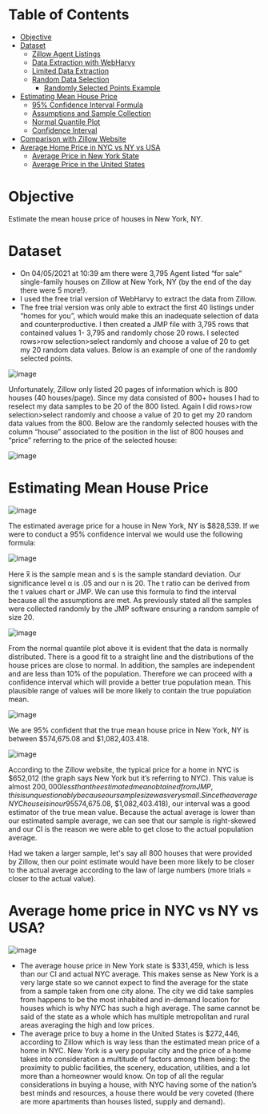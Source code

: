 # Table of Contents
- [Objective](#objective)
- [Dataset](#dataset)
  - [Zillow Agent Listings](#zillow-agent-listings)
  - [Data Extraction with WebHarvy](#data-extraction-with-webharvy)
  - [Limited Data Extraction](#limited-data-extraction)
  - [Random Data Selection](#random-data-selection)
    - [Randomly Selected Points Example](#randomly-selected-points-example)
- [Estimating Mean House Price](#estimating-mean-house-price)
  - [95% Confidence Interval Formula](#95-confidence-interval-formula)
  - [Assumptions and Sample Collection](#assumptions-and-sample-collection)
  - [Normal Quantile Plot](#normal-quantile-plot)
  - [Confidence Interval](#confidence-interval)
- [Comparison with Zillow Website](#comparison-with-zillow-website)
- [Average Home Price in NYC vs NY vs USA](#average-home-price-in-nyc-vs-ny-vs-usa)
  - [Average Price in New York State](#average-price-in-new-york-state)
  - [Average Price in the United States](#average-price-in-the-united-states)

# Objective 
Estimate the mean house price of houses in New York, NY. 

# Dataset
- On 04/05/2021 at 10:39 am there were 3,795 Agent listed “for sale” single-family houses on Zillow at New York, NY (by the end of the day there were 5 more!).
- I used the free trial version of WebHarvy to extract the data from Zillow.
- The free trial version was only able to extract the first 40 listings under “homes for you”, which would make this an inadequate selection of data and counterproductive. I then created a JMP file with 3,795 rows that contained values 1- 3,795 and randomly chose 20 rows. I selected rows>row selection>select randomly and choose a value of 20 to get my 20 random data values. Below is an example of one of the randomly selected points.
  
![image](https://github.com/4nuG/Statistical-Analysis/blob/main/One%20Sample%20Inference%20for%20the%20Mean/Screenshot%202024-01-31%20at%204.29.28%20PM.png)

Unfortunately, Zillow only listed 20 pages of information which is 800 houses (40 houses/page). Since my data consisted of 800+ houses I had to reselect my data samples to be 20 of the 800 listed. Again I did rows>row selection>select randomly and choose a value of 20 to get my 20 random data values from the 800. Below are the randomly selected houses with the column “house” associated to the position in the list of 800 houses and “price” referring to the price of the selected house:

![image](https://github.com/4nuG/Statistical-Analysis/blob/main/One%20Sample%20Inference%20for%20the%20Mean/Screenshot%202024-01-31%20at%204.31.26%20PM.png)

# Estimating Mean House Price
![image](https://github.com/4nuG/Statistical-Analysis/blob/main/One%20Sample%20Inference%20for%20the%20Mean/Screenshot%202024-01-31%20at%204.34.07%20PM.png)

The estimated average price for a house in New York, NY is $828,539. If we were to conduct a 95% confidence interval we would use the following formula:

![image](https://github.com/4nuG/Statistical-Analysis/blob/main/One%20Sample%20Inference%20for%20the%20Mean/Screenshot%202024-01-31%20at%204.35.57%20PM.png)

Here x̅ is the sample mean and s is the sample standard deviation. Our significance level α is .05 and our n is 20. The t ratio can be derived from the t values chart or JMP. We can use this formula to find the interval because all the assumptions are met. As previously stated all the samples were collected randomly by the JMP software ensuring a random sample of size 20.

![image](https://github.com/4nuG/Statistical-Analysis/blob/main/One%20Sample%20Inference%20for%20the%20Mean/Screenshot%202024-01-31%20at%204.38.16%20PM.png)

From the normal quantile plot above it is evident that the data is normally distributed. There is a good fit to a straight line and the distributions of the house prices are close to normal. In addition, the samples are independent and are less than 10% of the population. Therefore we can proceed with a confidence interval which will provide a better true population mean. This plausible range of values will be more likely to contain the true population mean.

![image](https://github.com/4nuG/Statistical-Analysis/blob/15d018c263934a1c3059b93a3dde729f85572021/One%20Sample%20Inference%20for%20the%20Mean/Screenshot%202024-02-01%20at%201.32.59%20PM.png)

We are 95% confident that the true mean house price in New York, NY is between $574,675.08 and $1,082,403.418.

![image](https://github.com/4nuG/Statistical-Analysis/blob/main/One%20Sample%20Inference%20for%20the%20Mean/Screenshot%202024-01-31%20at%204.42.31%20PM.png)

According to the Zillow website, the typical price for a home in NYC is $652,012 (the graph says New York but it’s referring to NYC). This value is almost $200,000 less than the estimated mean obtained from JMP, this is unquestionably because our sample size was very small. Since the average NYC house is in our 95% confidence interval, ($574,675.08, $1,082,403.418), our interval was a good estimator of the true mean value. Because the actual average is lower than our estimated sample average, we can see that our sample is right-skewed and our CI is the reason we were able to get close to the actual population average.

Had we taken a larger sample, let's say all 800 houses that were provided by Zillow, then our point estimate would have been more likely to be closer to the actual average according to the law of large numbers (more trials = closer to the actual value).

# Average home price in NYC vs NY vs USA?
![image](https://github.com/4nuG/Statistical-Analysis/blob/main/One%20Sample%20Inference%20for%20the%20Mean/Screenshot%202024-01-31%20at%204.45.03%20PM.png)
- The average house price in New York state is $331,459, which is less than our CI and actual NYC average. This makes sense as New York is a very large state so we cannot expect to find the average for the state from a sample taken from one city alone. The city we did take samples from happens to be the most inhabited and in-demand location for houses which is why NYC has such a high average. The same cannot be said of the state as a whole which has multiple metropolitan and rural areas averaging the high and low prices.
- The average price to buy a home in the United States is $272,446, according to Zillow which is way less than the estimated mean price of a home in NYC. New York is a very popular city and the price of a home takes into consideration a multitude of factors among them being: the proximity to public facilities, the scenery, education, utilities, and a lot more than a homeowner would know. On top of all the regular considerations in buying a house, with NYC having some of the nation’s best minds and resources, a house there would be very coveted (there are more apartments than houses listed, supply and demand).

